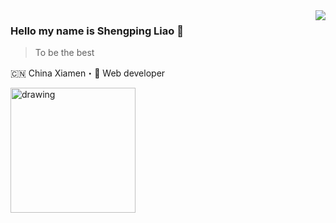 <img align="right" src="https://github-readme-stats.vercel.app/api?username=liaoshengping&show_icons=true&icon_color=805AD5&text_color=718096&bg_color=ffffff&hide_title=true" />

### Hello my name is Shengping Liao  👋

> To be the best

🇨🇳 China Xiamen・🎯 Web developer

<img src="[drawing.jpg](https://inews.gtimg.com/newsapp_ls/0/14982205487/0.jiketuchuang.png)" alt="drawing" width="200"/>


